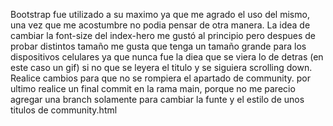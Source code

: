 Bootstrap fue utilizado a su maximo ya que me agrado el uso del mismo, una vez que me acostumbre no podia pensar de otra manera.
La idea de cambiar la font-size del index-hero me gustó al principio pero despues de probar distintos tamaño me gusta que tenga un tamaño grande para los dispositivos celulares ya que nunca fue la diea que se viera lo de detras (en este caso un gif) si no que se leyera el titulo y se siguiera scrolling down.
Realice cambios para que no se rompiera el apartado de community.
por ultimo realice un final commit en la rama main, porque no me parecio agregar una branch solamente para cambiar la funte y el estilo de unos titulos de community.html
